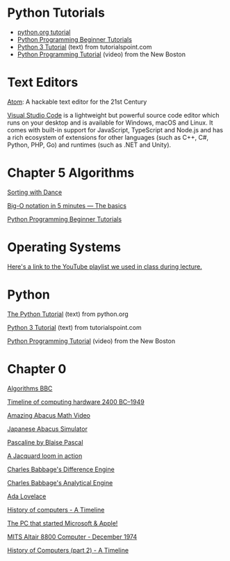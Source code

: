 # Python Tutorials

* [python.org tutorial](https://docs.python.org/3/tutorial/)
* [Python Programming Beginner Tutorials](https://www.youtube.com/playlist?list=PL-osiE80TeTskrapNbzXhwoFUiLCjGgY7)
* [Python 3 Tutorial](https://www.tutorialspoint.com/python3/index.htm) (text) from tutorialspoint.com
* [Python Programming Tutorial](https://thenewboston.com/videos.php?cat=98) (video) from the New Boston

# Text Editors

[Atom](https://atom.io/): A hackable text editor for the 21st Century

[Visual Studio Code](https://code.visualstudio.com/) is a lightweight but powerful source code editor which runs on your desktop and is available for Windows, macOS and Linux. It comes with built-in support for JavaScript, TypeScript and Node.js and has a rich ecosystem of extensions for other languages (such as C++, C#, Python, PHP, Go) and runtimes (such as .NET and Unity).

# Chapter 5 Algorithms

[Sorting with Dance](https://www.youtube.com/watch?v=EdIKIf9mHk0&list=PLOmdoKois7_FK-ySGwHBkltzB11snW7KQ)

[Big-O notation in 5 minutes — The basics](https://youtu.be/__vX2sjlpXU)

[Python Programming Beginner Tutorials](https://www.youtube.com/playlist?list=PL-osiE80TeTskrapNbzXhwoFUiLCjGgY7)


# Operating Systems

[Here's a link to the YouTube playlist we used in class during lecture.](https://www.youtube.com/playlist?list=PL6KeG7tQb8-fIRzxwooTuQS4pHypLQs0s)

# Python

[The Python Tutorial](https://docs.python.org/3/tutorial/) (text) from python.org

[Python 3 Tutorial](https://www.tutorialspoint.com/python3/index.htm) (text) from tutorialspoint.com

[Python Programming Tutorial](https://thenewboston.com/videos.php?cat=98) (video) from the New Boston

# Chapter 0

[Algorithms BBC](https://youtu.be/gOKVwRIyWdg)

[Timeline of computing hardware 2400 BC–1949](https://en.wikipedia.org/wiki/Timeline_of_computing_hardware_2400_BC%E2%80%931949)

[Amazing Abacus Math Video](https://youtu.be/wIiDomlEjJw)

[Japanese Abacus Simulator](http://www.mathematik.uni-marburg.de/~thormae/lectures/ti1/code/abacus/soroban.html)

[Pascaline by Blaise Pascal](https://youtu.be/5wB80HzF8sM)

[A Jacquard loom in action](https://youtu.be/OlJns3fPItE)

[Charles Babbage's Difference Engine](https://en.wikipedia.org/wiki/Difference_engine)

[Charles Babbage's Analytical Engine](https://en.wikipedia.org/wiki/Analytical_Engine)

[Ada Lovelace](https://en.wikipedia.org/wiki/Ada_Lovelace)

[History of computers - A Timeline](https://youtu.be/pBiVyEfZVUU)

[The PC that started Microsoft & Apple!](https://youtu.be/X5lpOskKF9I)

[MITS Altair 8800 Computer - December 1974](https://youtu.be/i8znuGj_yUY)

[History of Computers (part 2) - A Timeline](https://youtu.be/HRi1BHjID3o)
